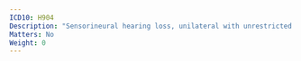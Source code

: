 ```yaml
---
ICD10: H904
Description: "Sensorineural hearing loss, unilateral with unrestricted hearing on the contralateral side"
Matters: No
Weight: 0
---
```

